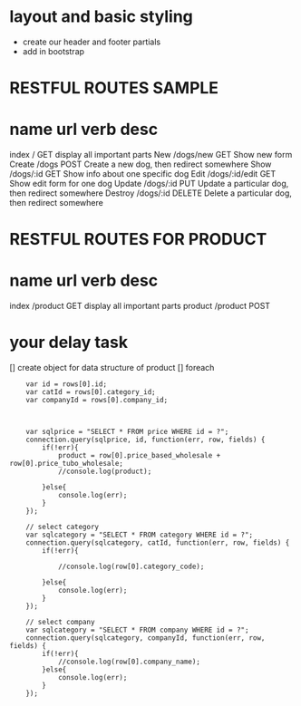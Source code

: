 # layout and basic styling
* create our header and footer partials
* add in bootstrap



# RESTFUL ROUTES SAMPLE

name         url                  verb                  desc
=================================================================
index        /                GET                 display all important parts
New          /dogs/new            GET                 Show new form  
Create       /dogs                POST                Create a new dog, then redirect somewhere
Show         /dogs/:id            GET                 Show info about one specific dog
Edit         /dogs/:id/edit       GET                 Show edit form for one dog
Update       /dogs/:id            PUT                 Update a particular dog, then redirect somewhere
Destroy      /dogs/:id            DELETE              Delete a particular dog, then redirect somewhere


# RESTFUL ROUTES FOR PRODUCT

name         url                  verb                  desc
=================================================================
index        /product             GET                 display all important parts
product      /product             POST


# your delay task
[] create object for data structure of product
[] foreach




		var id = rows[0].id;
		var catId = rows[0].category_id;
		var companyId = rows[0].company_id;
		


		var sqlprice = "SELECT * FROM price WHERE id = ?";
		connection.query(sqlprice, id, function(err, row, fields) {
			if(!err){
				product = row[0].price_based_wholesale + row[0].price_tubo_wholesale;
				//console.log(product);
				
			}else{
				console.log(err);
			}
		});

		// select category
		var sqlcategory = "SELECT * FROM category WHERE id = ?";
		connection.query(sqlcategory, catId, function(err, row, fields) {
			if(!err){
				
				//console.log(row[0].category_code);
				
			}else{
				console.log(err);
			}
		});

		// select company
		var sqlcategory = "SELECT * FROM company WHERE id = ?";
		connection.query(sqlcategory, companyId, function(err, row, fields) {
			if(!err){
				//console.log(row[0].company_name);
			}else{
				console.log(err);
			}
		});